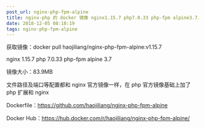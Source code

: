 ```yaml
---
post_url: nginx-php-fpm-alpine
title: nginx-php 的 docker 镜像 nginx1.15.7 php7.0.33 php-fpm alpine3.7，测试 wordpress 完美运行
date: 2018-12-05 08:10:19
tags: nginx-php-fpm-alpine
---
```

获取镜像：docker pull haojiliang/nginx-php-fpm-alpine:v1.15.7

nginx 1.15.7
php 7.0.33
php-fpm
alpine 3.7

镜像大小：83.9MB

文件路径及端口等配置都和 nginx 官方镜像一样，在 php 官方镜像基础上加了 php 扩展和 nginx

Dockerfile：https://github.com/haojiliang/nginx-php-fpm-alpine

Docker Hub：https://hub.docker.com/r/haojiliang/nginx-php-fpm-alpine/
